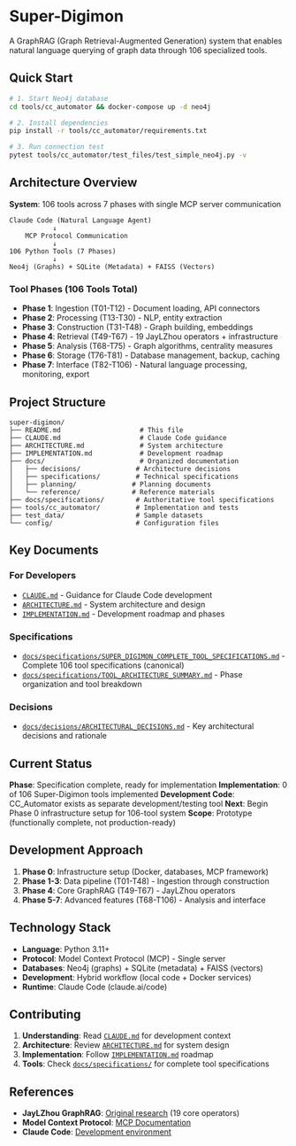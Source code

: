 # Super-Digimon

A GraphRAG (Graph Retrieval-Augmented Generation) system that enables natural language querying of graph data through 106 specialized tools.

## Quick Start

```bash
# 1. Start Neo4j database  
cd tools/cc_automator && docker-compose up -d neo4j

# 2. Install dependencies
pip install -r tools/cc_automator/requirements.txt

# 3. Run connection test
pytest tools/cc_automator/test_files/test_simple_neo4j.py -v
```

## Architecture Overview

**System**: 106 tools across 7 phases with single MCP server communication

```
Claude Code (Natural Language Agent)
           ↓
    MCP Protocol Communication  
           ↓
106 Python Tools (7 Phases)
           ↓
Neo4j (Graphs) + SQLite (Metadata) + FAISS (Vectors)
```

### Tool Phases (106 Tools Total)
- **Phase 1**: Ingestion (T01-T12) - Document loading, API connectors  
- **Phase 2**: Processing (T13-T30) - NLP, entity extraction
- **Phase 3**: Construction (T31-T48) - Graph building, embeddings
- **Phase 4**: Retrieval (T49-T67) - 19 JayLZhou operators + infrastructure
- **Phase 5**: Analysis (T68-T75) - Graph algorithms, centrality measures
- **Phase 6**: Storage (T76-T81) - Database management, backup, caching
- **Phase 7**: Interface (T82-T106) - Natural language processing, monitoring, export

## Project Structure

```
super-digimon/
├── README.md                    # This file
├── CLAUDE.md                    # Claude Code guidance
├── ARCHITECTURE.md              # System architecture  
├── IMPLEMENTATION.md            # Development roadmap
├── docs/                        # Organized documentation
│   ├── decisions/              # Architecture decisions
│   ├── specifications/         # Technical specifications  
│   ├── planning/              # Planning documents
│   └── reference/             # Reference materials
├── docs/specifications/        # Authoritative tool specifications
├── tools/cc_automator/         # Implementation and tests
├── test_data/                  # Sample datasets
└── config/                     # Configuration files
```

## Key Documents

### **For Developers**
- [`CLAUDE.md`](CLAUDE.md) - Guidance for Claude Code development
- [`ARCHITECTURE.md`](ARCHITECTURE.md) - System architecture and design
- [`IMPLEMENTATION.md`](IMPLEMENTATION.md) - Development roadmap and phases

### **Specifications**
- [`docs/specifications/SUPER_DIGIMON_COMPLETE_TOOL_SPECIFICATIONS.md`](docs/specifications/SUPER_DIGIMON_COMPLETE_TOOL_SPECIFICATIONS.md) - Complete 106 tool specifications (canonical)
- [`docs/specifications/TOOL_ARCHITECTURE_SUMMARY.md`](docs/specifications/TOOL_ARCHITECTURE_SUMMARY.md) - Phase organization and tool breakdown

### **Decisions**
- [`docs/decisions/ARCHITECTURAL_DECISIONS.md`](docs/decisions/ARCHITECTURAL_DECISIONS.md) - Key architectural decisions and rationale

## Current Status

**Phase**: Specification complete, ready for implementation
**Implementation**: 0 of 106 Super-Digimon tools implemented
**Development Code**: CC_Automator exists as separate development/testing tool
**Next**: Begin Phase 0 infrastructure setup for 106-tool system
**Scope**: Prototype (functionally complete, not production-ready)

## Development Approach

1. **Phase 0**: Infrastructure setup (Docker, databases, MCP framework)
2. **Phase 1-3**: Data pipeline (T01-T48) - Ingestion through construction
3. **Phase 4**: Core GraphRAG (T49-T67) - JayLZhou operators  
4. **Phase 5-7**: Advanced features (T68-T106) - Analysis and interface

## Technology Stack

- **Language**: Python 3.11+
- **Protocol**: Model Context Protocol (MCP) - Single server
- **Databases**: Neo4j (graphs) + SQLite (metadata) + FAISS (vectors)
- **Development**: Hybrid workflow (local code + Docker services)
- **Runtime**: Claude Code (claude.ai/code)

## Contributing

1. **Understanding**: Read [`CLAUDE.md`](CLAUDE.md) for development context
2. **Architecture**: Review [`ARCHITECTURE.md`](ARCHITECTURE.md) for system design
3. **Implementation**: Follow [`IMPLEMENTATION.md`](IMPLEMENTATION.md) roadmap
4. **Tools**: Check [`docs/specifications/`](docs/specifications/) for complete tool specifications

## References

- **JayLZhou GraphRAG**: [Original research](https://github.com/JayLZhou/GraphRAG) (19 core operators)
- **Model Context Protocol**: [MCP Documentation](https://modelcontextprotocol.io/)
- **Claude Code**: [Development environment](https://claude.ai/code)